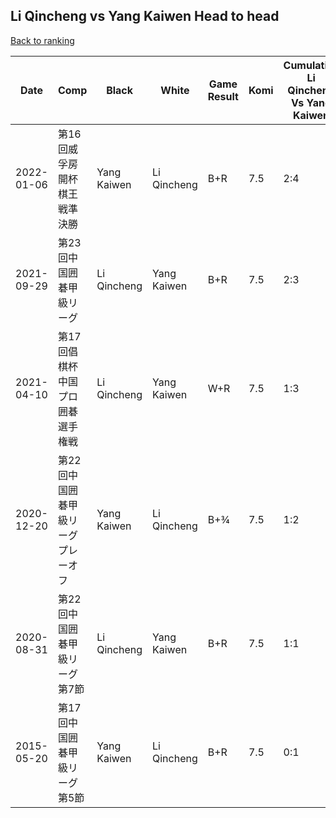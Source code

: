 ## Li Qincheng vs Yang Kaiwen Head to head

[Back to ranking](../../index.md)




| **Date** | **Comp** | **Black** | **White** | **Game Result** | **Komi** | **Cumulative Li Qincheng Vs Yang Kaiwen** | **Li Qincheng Streak** | **Yang Kaiwen Streak** | 
| --- | --- | --- | --- | --- | --- | --- | --- | --- |
| 2022-01-06 | 第16回威孚房開杯棋王戦準決勝 | Yang Kaiwen | Li Qincheng | B+R | 7.5 | 2:4 | 0 | 1 | 
| 2021-09-29 | 第23回中国囲碁甲級リーグ | Li Qincheng | Yang Kaiwen | B+R | 7.5 | 2:3 | 1 | 0 | 
| 2021-04-10 | 第17回倡棋杯中国プロ囲碁選手権戦 | Li Qincheng | Yang Kaiwen | W+R | 7.5 | 1:3 | 0 | 2 | 
| 2020-12-20 | 第22回中国囲碁甲級リーグプレーオフ | Yang Kaiwen | Li Qincheng | B+¾ | 7.5 | 1:2 | 0 | 1 | 
| 2020-08-31 | 第22回中国囲碁甲級リーグ第7節 | Li Qincheng | Yang Kaiwen | B+R | 7.5 | 1:1 | 1 | 0 | 
| 2015-05-20 | 第17回中国囲碁甲級リーグ第5節 | Yang Kaiwen | Li Qincheng | B+R | 7.5 | 0:1 | 0 | 1 |





